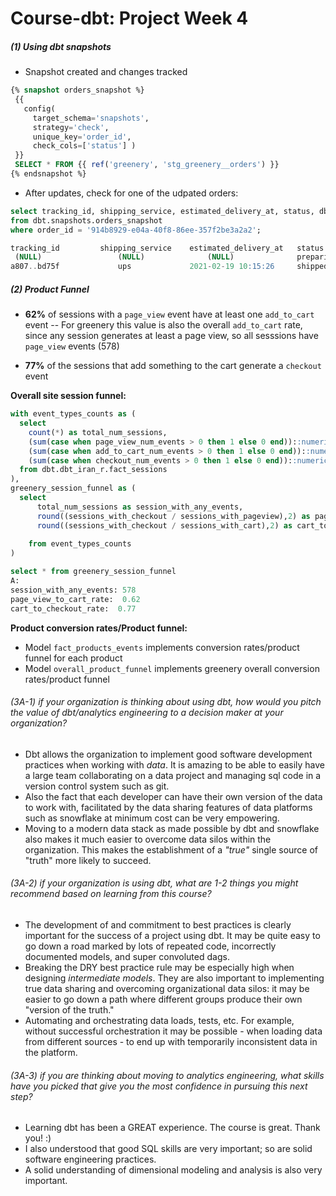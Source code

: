 # Course-dbt: Project Week 4
##### _(1) Using dbt snapshots_  

- Snapshot created and changes tracked

 ``` sql
{% snapshot orders_snapshot %}
  {{
    config(
      target_schema='snapshots',
      strategy='check',
      unique_key='order_id',
      check_cols=['status'] )
  }}
  SELECT * FROM {{ ref('greenery', 'stg_greenery__orders') }}
{% endsnapshot %}
```
- After updates, check for one of the udpated orders:
```sql
select tracking_id, shipping_service, estimated_delivery_at, status, dbt_valid_from, dbt_valid_to
from dbt.snapshots.orders_snapshot
where order_id = '914b8929-e04a-40f8-86ee-357f2be3a2a2';

tracking_id         shipping_service    estimated_delivery_at   status      dbt_valid_from      dbt_valid_to
 (NULL)                 (NULL)              (NULL)              preparing   2022-06-30 21:52:51.634283  2022-06-30 22:02:22.799833
a807..bd75f             ups             2021-02-19 10:15:26     shipped     2022-06-30 22:02:22.799833      (NULL)

```

##### _(2)  Product Funnel_  

- **62%** of sessions with a ``page_view`` event have at least one ``add_to_cart`` event
-- For greenery this value is also the overall ``add_to_cart`` rate, since any session generates at least a page view, so all sesssions have ``page_view`` events (578)

- **77%** of the sessions that add something to the cart generate a ``checkout`` event 

__Overall site session funnel:__
```sql
with event_types_counts as (
  select
    count(*) as total_num_sessions,
    (sum(case when page_view_num_events > 0 then 1 else 0 end))::numeric as sessions_with_pageview,
    (sum(case when add_to_cart_num_events > 0 then 1 else 0 end))::numeric as sessions_with_cart,
    (sum(case when checkout_num_events > 0 then 1 else 0 end))::numeric as sessions_with_checkout
  from dbt.dbt_iran_r.fact_sessions
),
greenery_session_funnel as (
  select 
      total_num_sessions as session_with_any_events,
      round((sessions_with_checkout / sessions_with_pageview),2) as page_view_to_cart_rate,
      round((sessions_with_checkout / sessions_with_cart),2) as cart_to_checkout_rate
      
    from event_types_counts
)

select * from greenery_session_funnel 
A:
session_with_any_events: 578
page_view_to_cart_rate:  0.62
cart_to_checkout_rate:  0.77
```
__Product conversion rates/Product funnel:__
- Model ``fact_products_events`` implements conversion rates/product funnel for each product
- Model ``overall_product_funnel`` implements greenery overall conversion rates/product funnel



###### _(3A-1) if your organization is thinking about using dbt, how would you pitch the value of dbt/analytics engineering to a decision maker at your organization?_
-  Dbt allows the organization to implement good software development practices when working with *data*. It is amazing to be able to easily have a large team collaborating on a data project and managing sql code in a version control system such as git. 
-  Also the fact that each developer can have their own version of the data to work with, facilitated by the data sharing features of data platforms such as snowflake at minimum cost can be very empowering. 
-  Moving to a modern data stack as made possible by dbt and snowflake also makes it much easier to overcome data silos within the organization. This makes the establishment of a *"true"* single source of "truth" more likely to succeed.


###### _(3A-2)  if your organization is using dbt, what are 1-2 things you might recommend based on learning from this course?_
- The development of and commitment to best practices is clearly important for the success of a project using dbt. It may be quite easy to go down a road marked by lots of repeated code, incorrectly documented models, and super convoluted dags.
- Breaking the DRY best practice rule may be especially high when designing *intermediate models*. They are also important to implementing true data sharing and overcoming organizational data silos: it may be easier to go down a path where different groups produce their own "version of the truth." 
- Automating and orchestrating data loads, tests, etc. For example, without successful orchestration it may be possible - when loading data from different sources - to end up with temporarily inconsistent data in the platform.


###### _(3A-3)  if you are thinking about moving to analytics engineering, what skills have you picked that give you the most confidence in pursuing this next step?_

- Learning dbt has been a GREAT experience. The course is great. Thank you! :) 
- I also understood that good SQL skills are very important; so are solid software engineering practices.
- A solid understanding of dimensional modeling and analysis is also very important.
